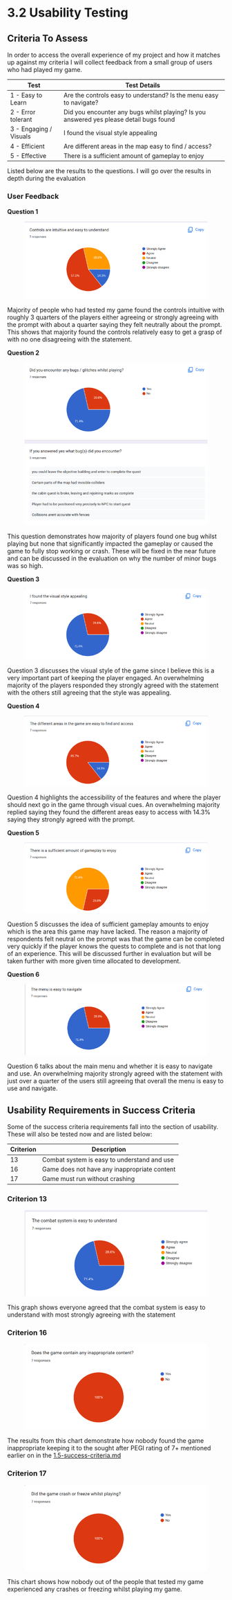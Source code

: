 # 3.2 Usability Testing

## Criteria To Assess

In order to access the overall experience of my project and how it matches up against my criteria I will collect feedback from a small group of users who had played my game.

| Test                   | Test Details                                                                            |
| ---------------------- | --------------------------------------------------------------------------------------- |
| 1 - Easy to Learn      | Are the controls easy to understand? Is the menu easy to navigate?                      |
| 2 - Error tolerant     | Did you encounter any bugs whilst playing? Is you answered yes please detail bugs found |
| 3 - Engaging / Visuals | I found the visual style appealing                                                      |
| 4 - Efficient          | Are different areas in the map easy to find / access?                                   |
| 5 - Effective          | There is a sufficient amount of gameplay to enjoy                                       |

Listed below are the results to the questions. I will go over the results in depth during the evaluation

### User Feedback

**Question 1**

<figure><img src="../.gitbook/assets/image (8).png" alt=""><figcaption></figcaption></figure>

Majority of people who had tested my game found the controls intuitive with  roughly 3 quarters of the players either agreeing or strongly agreeing with the prompt with about a quarter saying they felt neutrally about the prompt. This shows that majority found the controls relatively easy to get a grasp of with no one disagreeing with the statement.



**Question 2**

<figure><img src="../.gitbook/assets/image (13).png" alt=""><figcaption></figcaption></figure>

This question demonstrates how majority of players found one bug whilst playing but none that significantly impacted the gameplay or caused the game to fully stop working or crash. These will be fixed in the near future and can be discussed in the evaluation on why the number of minor bugs was so high.&#x20;



**Question 3**

<figure><img src="../.gitbook/assets/image (2) (1) (1).png" alt=""><figcaption></figcaption></figure>

Question 3 discusses the visual style of the game since I believe this is a very important part of keeping the player engaged. An overwhelming majority of the players responded they strongly agreed with the statement with the others still agreeing that the style was appealing.



**Question 4**

<figure><img src="../.gitbook/assets/image (3).png" alt=""><figcaption></figcaption></figure>

Question 4 highlights the accessibility of the features and where the player should next go in the game through visual cues. An overwhelming majority replied saying they found the different areas easy to access with 14.3% saying they strongly agreed with the prompt.



**Question 5**

<figure><img src="../.gitbook/assets/image (14) (1).png" alt=""><figcaption></figcaption></figure>

Question 5 discusses the idea of sufficient gameplay amounts to enjoy which is the area this game may have lacked. The reason a majority of respondents felt neutral on the prompt was that the game can be completed very quickly if the player knows the quests to complete and is not that long of an experience. This will be discussed further in evaluation but will be taken further with more given time allocated to development.



**Question 6**

<figure><img src="../.gitbook/assets/image (16).png" alt=""><figcaption></figcaption></figure>

Question 6 talks about the main menu and whether it is easy to navigate and use. An overwhelming majority strongly agreed with the statement with just over a quarter of the users still agreeing that overall the menu is easy to use and navigate.

## Usability Requirements in Success Criteria

Some of the success criteria requirements fall into the section of usability. These will also be tested now and are listed below:

| Criterion | Description                                  |
| --------- | -------------------------------------------- |
| 13        | Combat system is easy to understand and use  |
| 16        | Game does not have any inappropriate content |
| 17        | Game must run without crashing               |

### Criterion 13

<figure><img src="../.gitbook/assets/image (2) (1).png" alt=""><figcaption></figcaption></figure>

This graph shows everyone agreed that the combat system is easy to understand with most strongly agreeing with the statement

### Criterion 16

<figure><img src="../.gitbook/assets/image (1) (2).png" alt=""><figcaption></figcaption></figure>

The results from this chart demonstrate how nobody found the game inappropriate keeping it to the sought after PEGI rating of 7+ mentioned earlier on in the [1.5-success-criteria.md](../1-analysis/1.5-success-criteria.md "mention")

### Criterion 17

<figure><img src="../.gitbook/assets/image (7).png" alt=""><figcaption></figcaption></figure>

This chart shows how nobody out of the people that tested my game experienced any crashes or freezing whilst playing my game.
